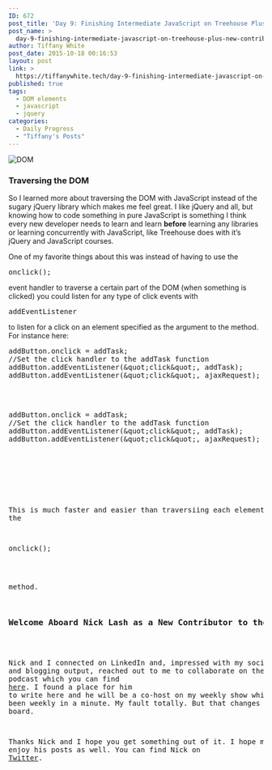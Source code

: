 ```yaml
---
ID: 672
post_title: 'Day 9: Finishing Intermediate JavaScript on Treehouse Plus: New Contributor'
post_name: >
  day-9-finishing-intermediate-javascript-on-treehouse-plus-new-contributor
author: Tiffany White
post_date: 2015-10-18 00:16:53
layout: post
link: >
  https://tiffanywhite.tech/day-9-finishing-intermediate-javascript-on-treehouse-plus-new-contributor/
published: true
tags:
  - DOM elements
  - javascript
  - jquery
categories:
  - Daily Progress
  - "Tiffany's Posts"
---
```

<img class="aligncenter" src="http://helloburgh.me/wp-content/uploads/2015/10/wpid-Screenshot-2015-10-17.jpg" alt="DOM" />

<h3>Traversing the DOM</h3>

So I learned more about traversing the DOM with JavaScript instead of the sugary jQuery library which makes me feel great. I like jQuery and all, but knowing how to code something in pure JavaScript is something I think every new developer needs to learn and learn <strong>before</strong> learning any libraries or learning concurrently with JavaScript, like Treehouse does with it’s jQuery and JavaScript courses.

One of my favorite things about this was instead of having to use the

<pre class="lang:javascript decode:1 " >onclick();</pre>

event handler to traverse a certain part of the DOM (when something is clicked) you could listen for any type of click events with

<pre class="lang:javascript decode:1 " >addEventListener</pre>

to listen for a click on an element specified as the argument to the method. For instance here:



<pre class="lang:javascript decode:1 " >
addButton.onclick = addTask;
//Set the click handler to the addTask function
addButton.addEventListener(&amp;quot;click&amp;quot;, addTask);
addButton.addEventListener(&amp;quot;click&amp;quot;, ajaxRequest);



<pre class="lang:javascript decode:1 " >
addButton.onclick = addTask;
//Set the click handler to the addTask function
addButton.addEventListener(&amp;quot;click&amp;quot;, addTask);
addButton.addEventListener(&amp;quot;click&amp;quot;, ajaxRequest);




</pre>

This is much faster and easier than traversiing each element with the

<pre class="lang:javascript decode:1 " >onclick();</pre>

method.

<h3>Welcome Aboard Nick Lash as a New Contributor to the Blog</h3>

Nick and I connected on LinkedIn and, impressed with my social media and blogging output, reached out to me to collaborate on the blog and my podcast which you can find <a href="http://thisdevsjourney.com/">here</a>. I found a place for him to write here and he will be a co-host on my weekly show which hasn’t been weekly in a minute. My fault totally. But that changes with Nick on board.

Thanks Nick and I hope you get something out of it. I hope my readers enjoy his posts as well. You can find Nick on <a href="https://twitter.com/NicholasLash">Twitter</a>.